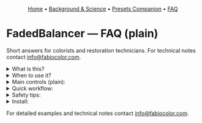 <p align="center">
  <a href="../README.md">Home</a> •
  <a href="BACKGROUND_FILM_FADING.md">Background & Science</a> •
  <a href="presets_companion.md">Presets Companion</a> •
  <a href="FAQ.md">FAQ</a>
</p>

# FadedBalancer — FAQ (plain)

Short answers for colorists and restoration technicians. For technical notes contact info@fabiocolor.com.

<details>
<summary>What is this?</summary>
- A small DCTL that helps fix faded film scans by rebalancing red, green, and blue and recovering midtone contrast.
</details>

<details>
<summary>When to use it?</summary>
- Use it early on scanned film that looks magenta/purple, washed out, or low in contrast.
</details>

<details>
<summary>Main controls (plain):</summary>
- Fade Correction: gentle contrast + color boost for faded footage.
- Preserve Luminance: keeps overall brightness similar after color tweaks.
- Global / Per-Channel: Offset, Shadows, Midtones, Highlights.
- Mixing / Replace / Remove: borrow or mute channels to fix bad dye layers.
</details>

<details>
<summary>Quick workflow:</summary>
1. Pick a preset that looks close.
2. Set Fade Correction for midtone contrast.
3. Adjust Global then Per-Channel sliders.
4. Use Preserve Luminance if brightness changed.
</details>

<details>
<summary>Safety tips:</summary>
- Work on copies; keep originals safe.
- Avoid extreme shadow boosts (noise).
- Small midtone changes first.
</details>

<details>
<summary>Install:</summary>
- Put `FadedBalancerOFX.dctl` in Resolve's LUT/DCTL folder and restart.
</details>

For detailed examples and technical notes contact info@fabiocolor.com.
